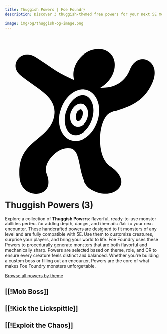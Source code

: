 ```yaml
---
title: Thuggish Powers | Foe Foundry
description: Discover 3 thuggish-themed free powers for your next 5E monster.

image: img/og/thuggish-og-image.png
---
```


# <span class="inline-icon" aria-hidden="true"><svg xmlns="http://www.w3.org/2000/svg" viewBox="0 0 512 512"><path d="M304.482 19.73c-19.18.347-39.96 9.122-56.498 25.66-22.422 22.423-30.554 52.63-22.783 76.09-65.956-30.317-59.724-32.208-123.327-73.015-10.072-6.462-19.445-9.412-27.816-9.805-13.953-.655-25.126 5.793-32.135 14.926-11.214 14.613-12.37 36.164 10.95 54.418 31.027 24.286 58.825 41.022 79.015 59.45 20.19 18.43 32.658 40.606 28.355 70.046v.002c-3.16 21.608-13.68 37.998-26.46 51.47-12.78 13.47-27.77 24.476-41.46 36.676-27.38 24.4-50.32 51.77-45.052 114.266 3.327 39.483 34.167 55.107 59.666 52.365 12.75-1.372 23.497-7.357 29.394-17.49 5.897-10.13 7.69-25.42-1.037-47.733h-.002c-7.592-19.416 3.128-40.832 18.368-57.09 15.24-16.26 36.807-28.817 58.852-24.998 6.175 1.07 11.446 4.722 15.056 9.157 3.61 4.435 5.982 9.604 7.955 15.234 3.948 11.262 6.26 24.69 9.117 38.58 5.71 27.777 13.67 55.973 33.068 68.474 37.964 24.468 75.254 17.395 91.902.44 8.325-8.475 11.916-18.84 9.127-31.14-2.788-12.297-12.694-27.158-34.267-41.845-23.664-16.11-32.657-48.282-33.846-80.118-1.188-31.836 5.29-64.08 20.13-84.033 6.878-9.25 17.534-13.128 29.645-17.417 12.11-4.29 26.21-8.48 40.753-14.694 29.086-12.426 59.652-32.204 79.14-76.788 17.078-39.068 3.357-64.292-15.298-73.474-9.327-4.592-20.128-5.156-30.435-.65-10.308 4.505-20.442 14.216-27.45 31.78-13.14 32.932-39.195 51.68-70.414 56.41-8.096 1.225-16.527 1.586-25.223 1.163 7.505-4.07 14.71-9.39 21.25-15.93 29.4-29.4 34.27-72.202 10.87-95.6-10.236-10.237-24.187-15.063-39.105-14.79zm-51.925 131.79c.84-.02 1.683-.017 2.525.007 4.49.13 8.978.873 13.393 2.305 17.656 5.73 29.82 21.068 35.47 39.566 5.65 18.5 5.292 40.598-1.843 62.635-7.136 22.038-19.795 40.148-35.213 51.815-15.42 11.666-34.268 16.947-51.925 11.218-17.657-5.73-29.82-21.067-35.47-39.566-5.65-18.5-5.29-40.6 1.845-62.637 7.135-22.038 19.795-40.148 35.213-51.814 10.84-8.204 23.378-13.25 36.004-13.53zm.21 18.65c-8.075.183-16.6 3.475-24.937 9.783-11.857 8.972-22.66 23.984-28.71 42.666-6.048 18.68-6.098 37.188-1.75 51.42 4.346 14.234 12.583 23.75 23.362 27.25 10.78 3.497 23.022.627 34.88-8.345 11.857-8.972 22.66-23.986 28.708-42.668 6.05-18.68 6.097-37.187 1.75-51.42-4.346-14.232-12.583-23.75-23.363-27.248a29.633 29.633 0 0 0-8.33-1.434 30.84 30.84 0 0 0-1.61-.006zm-7.25 27.643a22.27 22.27 0 0 1 7.86 1.207c8.777 3.022 14.27 10.818 16.682 19.2 2.41 8.383 2.197 17.916-.7 27.415-2.9 9.498-8.015 17.453-14.762 22.87-6.748 5.42-15.967 8.365-24.744 5.343-8.778-3.023-14.27-10.82-16.682-19.202-2.412-8.382-2.2-17.917.7-27.416 2.897-9.498 8.01-17.453 14.76-22.87 4.743-3.81 10.71-6.398 16.886-6.548zm.46 18.63a5.226 5.226 0 0 0-1.563.192c-1.137.307-2.475 1.006-4.082 2.297-3.215 2.58-6.668 7.466-8.586 13.752-1.917 6.285-1.854 12.49-.615 16.795 1.24 4.303 3.2 6.144 4.808 6.698 1.608.554 3.743.337 6.958-2.244 3.216-2.582 6.67-7.467 8.588-13.752 1.918-6.285 1.854-12.49.616-16.793-1.24-4.306-3.2-6.147-4.81-6.7-.4-.14-.837-.23-1.313-.247z"/></svg></span> Thuggish Powers (3)

Explore a collection of **Thuggish Powers**: flavorful, ready-to-use monster abilities perfect for adding depth, danger, and thematic flair to your next encounter. These handcrafted powers are designed to fit monsters of any level and are fully compatible with 5E. Use them to customize creatures, surprise your players, and bring your world to life. Foe Foundry uses these Powers to procedurally generate monsters that are both flavorful and mechanically sharp. Powers are selected based on theme, role, and CR to ensure every creature feels distinct and balanced. Whether you're building a custom boss or filling out an encounter, Powers are the core of what makes Foe Foundry monsters unforgettable.  

  
[Browse all powers by theme](all.md)

[[!Mob Boss]]
---

[[!Kick the Lickspittle]]
---

[[!Exploit the Chaos]]
---
